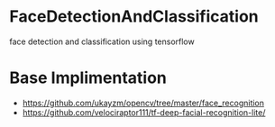 # FaceDetectionAndClassification
face detection and classification using tensorflow

# Base Implimentation
- https://github.com/ukayzm/opencv/tree/master/face_recognition
- https://github.com/velociraptor111/tf-deep-facial-recognition-lite/